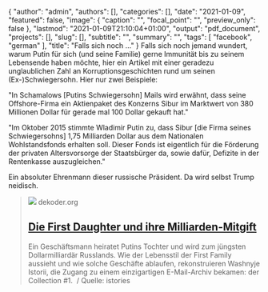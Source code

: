{
   "author": "admin",
   "authors": [],
   "categories": [],
   "date": "2021-01-09",
   "featured": false,
   "image": {
      "caption": "",
      "focal_point": "",
      "preview_only": false
   },
   "lastmod": "2021-01-09T21:10:04+01:00",
   "output": "pdf_document",
   "projects": [],
   "slug": [],
   "subtitle": "",
   "summary": "",
   "tags": [
      "facebook",
      "german"
   ],
   "title": "Falls sich noch ..."
}
Falls sich noch jemand wundert, warum Putin für sich (und seine Familie) gerne Immunität bis zu seinem Lebensende haben möchte, hier ein Artikel mit einer geradezu unglaublichen Zahl an Korruptionsgeschichten rund um seinen (Ex-)Schwiegersohn. Hier nur zwei Beispiele: 

"In Schamalows [Putins Schwiegersohn] Mails wird erwähnt, dass seine Offshore-Firma ein Aktienpaket des Konzerns Sibur im Marktwert von 380 Millionen Dollar für gerade mal 100 Dollar gekauft hat."

"Im Oktober 2015 stimmte Wladimir Putin zu, dass Sibur [die Firma seines Schwiegersohns] 1,75 Milliarden Dollar aus dem Nationalen Wohlstandsfonds erhalten soll. Dieser Fonds ist eigentlich für die Förderung der privaten Altersvorsorge der Staatsbürger da, sowie dafür, Defizite in der Rentenkasse auszugleichen."

Ein absoluter Ehrenmann dieser russische Präsident. Da wird selbst Trump neidisch.
> [![](https://www.dekoder.org/sites/default/files/istories_social.png)](https://www.dekoder.org/de/article/collection-schamalow-putin-schwiegersohn)
> dekoder.org
> ## [Die First Daughter und ihre Milliarden-Mitgift](https://www.dekoder.org/de/article/collection-schamalow-putin-schwiegersohn)
>
>Ein Geschäftsmann heiratet Putins Tochter und wird zum jüngsten Dollarmilliardär Russlands. Wie der Lebensstil der First Family aussieht und wie solche Geschäfte ablaufen, rekonstruieren Washnyje Istorii, die Zugang zu einem einzigartigen E-Mail-Archiv bekamen: der Collection #1.  / Quelle: istories
